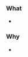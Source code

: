 ### What
<!-- Explain what the MR is doing. -->
- 

### Why
<!-- Explain why these changes are being made. -->
- 
